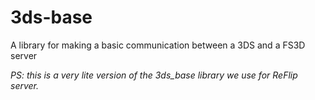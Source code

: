 # 3ds-base
A library for making a basic communication between a 3DS and a FS3D server

<i>PS: this is a very lite version of the 3ds_base library we use for ReFlip server.</i>
